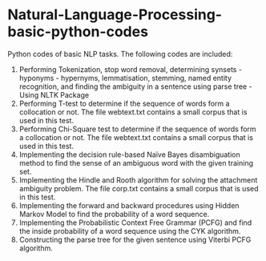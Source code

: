 # Natural-Language-Processing-basic-python-codes
Python codes of basic NLP tasks.
The following codes are included:
1. Performing Tokenization, stop word removal, determining synsets - hyponyms - hypernyms, lemmatisation, stemming, named entity recognition, and finding the ambiguity in a sentence using parse tree - Using NLTK Package
2. Performing T-test to determine if the sequence of words form a collocation or not. The file webtext.txt contains a small corpus that is used in this test.
3. Performing Chi-Square test to determine if the sequence of words form a collocation or not. The file webtext.txt contains a small corpus that is used in this test.
4. Implementing the decision rule-based Naïve Bayes disambiguation method to find the sense of an ambiguous word with the given training set.
5. Implementing the Hindle and Rooth algorithm for solving the attachment ambiguity problem. The file corp.txt contains a small corpus that is used in this test.
6. Implementing the forward and backward procedures using Hidden Markov Model to find the probability of a word sequence.
7. Implementing the Probabilistic Context Free Grammar (PCFG) and find the inside probability of a word sequence using the CYK algorithm.
8. Constructing the parse tree for the given sentence using Viterbi PCFG algorithm.
